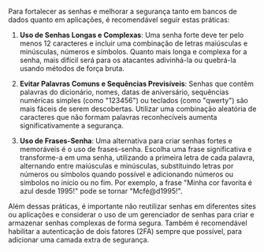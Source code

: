 Para fortalecer as senhas e melhorar a segurança tanto em bancos de dados quanto em aplicações, é recomendável seguir estas práticas:

1. **Uso de Senhas Longas e Complexas**: Uma senha forte deve ter pelo menos 12 caracteres e incluir uma combinação de letras maiúsculas e minúsculas, números e símbolos. Quanto mais longa e complexa for a senha, mais difícil será para os atacantes adivinhá-la ou quebrá-la usando métodos de força bruta.

2. **Evitar Palavras Comuns e Sequências Previsíveis**: Senhas que contêm palavras do dicionário, nomes, datas de aniversário, sequências numéricas simples (como "123456") ou teclados (como "qwerty") são mais fáceis de serem descobertas. Utilizar uma combinação aleatória de caracteres que não formam palavras reconhecíveis aumenta significativamente a segurança.

3. **Uso de Frases-Senha**: Uma alternativa para criar senhas fortes e memoráveis é o uso de frases-senha. Escolha uma frase significativa e transforme-a em uma senha, utilizando a primeira letra de cada palavra, alternando entre maiúsculas e minúsculas, substituindo letras por números ou símbolos quando possível e adicionando números ou símbolos no início ou no fim. Por exemplo, a frase "Minha cor favorita é azul desde 1995!" pode se tornar "Mcfé@d1995!".

Além dessas práticas, é importante não reutilizar senhas em diferentes sites ou aplicações e considerar o uso de um gerenciador de senhas para criar e armazenar senhas complexas de forma segura. Também é recomendável habilitar a autenticação de dois fatores (2FA) sempre que possível, para adicionar uma camada extra de segurança.